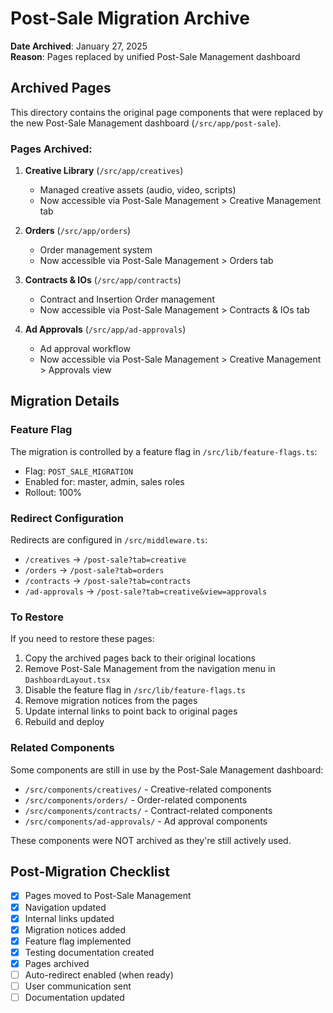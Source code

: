 # Post-Sale Migration Archive

**Date Archived**: January 27, 2025  
**Reason**: Pages replaced by unified Post-Sale Management dashboard

## Archived Pages

This directory contains the original page components that were replaced by the new Post-Sale Management dashboard (`/src/app/post-sale`).

### Pages Archived:
1. **Creative Library** (`/src/app/creatives`)
   - Managed creative assets (audio, video, scripts)
   - Now accessible via Post-Sale Management > Creative Management tab

2. **Orders** (`/src/app/orders`)
   - Order management system
   - Now accessible via Post-Sale Management > Orders tab

3. **Contracts & IOs** (`/src/app/contracts`)
   - Contract and Insertion Order management
   - Now accessible via Post-Sale Management > Contracts & IOs tab

4. **Ad Approvals** (`/src/app/ad-approvals`)
   - Ad approval workflow
   - Now accessible via Post-Sale Management > Creative Management > Approvals view

## Migration Details

### Feature Flag
The migration is controlled by a feature flag in `/src/lib/feature-flags.ts`:
- Flag: `POST_SALE_MIGRATION`
- Enabled for: master, admin, sales roles
- Rollout: 100%

### Redirect Configuration
Redirects are configured in `/src/middleware.ts`:
- `/creatives` → `/post-sale?tab=creative`
- `/orders` → `/post-sale?tab=orders`
- `/contracts` → `/post-sale?tab=contracts`
- `/ad-approvals` → `/post-sale?tab=creative&view=approvals`

### To Restore
If you need to restore these pages:

1. Copy the archived pages back to their original locations
2. Remove Post-Sale Management from the navigation menu in `DashboardLayout.tsx`
3. Disable the feature flag in `/src/lib/feature-flags.ts`
4. Remove migration notices from the pages
5. Update internal links to point back to original pages
6. Rebuild and deploy

### Related Components
Some components are still in use by the Post-Sale Management dashboard:
- `/src/components/creatives/` - Creative-related components
- `/src/components/orders/` - Order-related components
- `/src/components/contracts/` - Contract-related components
- `/src/components/ad-approvals/` - Ad approval components

These components were NOT archived as they're still actively used.

## Post-Migration Checklist
- [x] Pages moved to Post-Sale Management
- [x] Navigation updated
- [x] Internal links updated
- [x] Migration notices added
- [x] Feature flag implemented
- [x] Testing documentation created
- [x] Pages archived
- [ ] Auto-redirect enabled (when ready)
- [ ] User communication sent
- [ ] Documentation updated